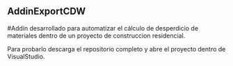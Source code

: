 ## AddinExportCDW

#Addin desarrollado para automatizar el cálculo de desperdicio de materiales dentro de un proyecto de construccion residencial.

Para probarlo descarga el repositorio completo y abre el proyecto dentro de VisualStudio.



